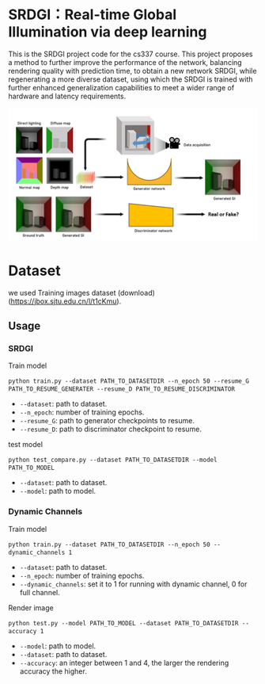 # SRDGI：Real-time Global Illumination via deep learning

This is the SRDGI project code for the cs337 course. This project proposes a method to further improve the performance of the network, balancing rendering quality with prediction time, to obtain a new network SRDGI, while regenerating a more diverse dataset, using which the SRDGI is trained with further enhanced generalization capabilities to meet a wider range of hardware and latency requirements.

![image-20220104184758796](CG.png)

# Dataset

we used Training images dataset (download)(https://jbox.sjtu.edu.cn/l/t1cKmu).

## Usage

### SRDGI

Train model

```
python train.py --dataset PATH_TO_DATASETDIR --n_epoch 50 --resume_G PATH_TO_RESUME_GENERATER --resume_D PATH_TO_RESUME_DISCRIMINATOR
```

- `--dataset`: path to dataset.
- `--n_epoch`: number of training epochs.
- `--resume_G`: path to generator checkpoints to resume.
- `--resume_D`: path to discriminator checkpoint to resume.

test model

```
python test_compare.py --dataset PATH_TO_DATASETDIR --model PATH_TO_MODEL
```

- `--dataset`: path to dataset.
- `--model`: path to model.

### Dynamic Channels

Train model

```
python train.py --dataset PATH_TO_DATASETDIR --n_epoch 50 --dynamic_channels 1
```

- `--dataset`: path to dataset.
- `--n_epoch`: number of training epochs.
- `--dynamic_channels`: set it to 1 for running with dynamic channel, 0 for full channel.

Render image

```
python test.py --model PATH_TO_MODEL --dataset PATH_TO_DATASETDIR --accuracy 1
```

- `--model`: path to model.
- `--dataset`: path to dataset.
- `--accuracy`: an integer between 1 and 4, the larger the rendering accuracy the higher.
